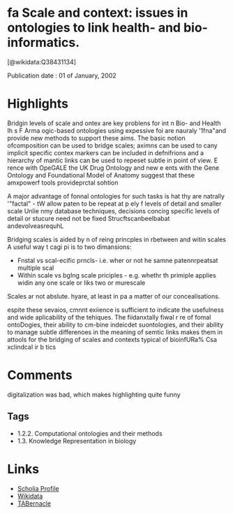 fa
Scale and context: issues in ontologies to link health- and bio-informatics.
============================================================================
  
  [@wikidata:Q38431134]  
  
Publication date : 01 of January, 2002  

# Highlights

Bridgin levels of scale and ontex are key problens for
int n Bio- and Health Ih s F Arma ogic-based
ontologies using expessive foi are nauraly
'1fna"and provide new methods to support these aims.
The basic notion ofcomposition can be used to bridge scales;
aximns can be used to cany implicit specific
contex markers can be included in defnifrions and a
hierarchy of mantic links can be used to repeset subtle
in point of view. E rence with OpeGALE
the UK Drug Ontology and new e ents with the Gene
Ontology and Foundational Model of Anatomy suggest that
these amxpowerf tools provideprctal sohtion

A major advantage of fonnal ontologies for such tasks is hat
thy are natrally '"factal" - tW allow paten to be
repeat at p ely f levels of detail and smaller
scale Unlie nmy database techniques, decisions
concirg specific levels of detail or stucure need not be
fixed Strucftscanbeelbabat andevolveasrequhL



Bridging scales is aided by n of reing
princples in rbetween and witin scales A
useful way t cagi pi is to two
dimansions:
* Fnstal vs scal-ecific prncls- i.e. wher or not
he samne patennrpeatsat multiple scal
* Within scale vs bgIng scale priciples - e.g. whethr
th primiple applies widin any one scale or liks two or
murescale

Scales ar not abslute. hyare, at least in pa a matter of
our concealisations.

espite these sevaios, cmnnt exiience is sufficient to
indicate the usefulness and wide aplicability of the
tehiques. The fiidanxtally fiwal r re of fomal
ontoDogies, their ability to cm-bine indeicdet
suontologies, and their ability to manage subtle differenoes
in the meaning of semtic links makes them in attools
for the bridging of scales and contexts typical of
bioinfURa% Csa xclindcaI ir b tics


# Comments
digitalization was bad, which makes highlighting quite funny
## Tags
- 1.2.2. Computational ontologies and their methods
- 1.3. Knowledge Representation in biology

# Links
  
 * [Scholia Profile](https://scholia.toolforge.org/work/Q38431134)  
 * [Wikidata](https://www.wikidata.org/wiki/Q38431134)  
 * [TABernacle](https://tabernacle.toolforge.org/?#/tab/manual/Q38431134/P921%3BP4510)  
